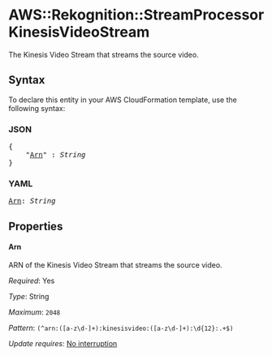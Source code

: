 # AWS::Rekognition::StreamProcessor KinesisVideoStream

The Kinesis Video Stream that streams the source video.

## Syntax

To declare this entity in your AWS CloudFormation template, use the following syntax:

### JSON

<pre>
{
    "<a href="#arn" title="Arn">Arn</a>" : <i>String</i>
}
</pre>

### YAML

<pre>
<a href="#arn" title="Arn">Arn</a>: <i>String</i>
</pre>

## Properties

#### Arn

ARN of the Kinesis Video Stream that streams the source video.

_Required_: Yes

_Type_: String

_Maximum_: <code>2048</code>

_Pattern_: <code>(^arn:([a-z\d-]+):kinesisvideo:([a-z\d-]+):\d{12}:.+$)</code>

_Update requires_: [No interruption](https://docs.aws.amazon.com/AWSCloudFormation/latest/UserGuide/using-cfn-updating-stacks-update-behaviors.html#update-no-interrupt)
